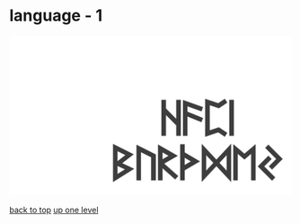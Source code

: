 # language - 1
[![happy_birthday.png](https://raw.githubusercontent.com/buckmanc/wallpapers/main/terminal/grey%20on%20alpha/little/language/happy_birthday.png "happy_birthday.png")](https://raw.githubusercontent.com/buckmanc/wallpapers/main/terminal/grey%20on%20alpha/little/language/happy_birthday.png)



[back to top](#)
[up one level](/terminal/grey%20on%20alpha/little/README.MD)
